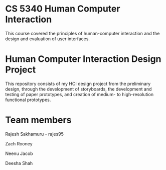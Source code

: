# CS 5340 Human Computer Interaction
This course covered the principles of human-computer interaction and the design and evaluation of user interfaces.

# Human Computer Interaction Design Project

This repository consists of my HCI design project from the preliminary design, through the development of storyboards, the development and testing of paper prototypes, and creation of medium- to high-resolution functional prototypes.

# Team members
Rajesh Sakhamuru - rajes95

Zach Rooney

Neenu Jacob

Deesha Shah
